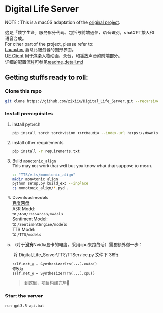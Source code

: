 # Digital Life Server
NOTE : This is a macOS adaptation of the [original project](https://github.com/zixiiu/Digital_Life_Server).

这是「数字生命」服务部分代码。包括与前端通信，语音识别，chatGPT接入和语音合成。  
For other part of the project, please refer to:  
[Launcher](https://github.com/CzJam/DL_Launcher) 启动此服务器的图形界面。  
[UE Client](https://github.com/QSWWLTN/DigitalLife) 用于渲染人物动画，录音，和播放声音的前端部分。    
详细的配置流程可参见[readme_detail.md](readme_detail.md)

## Getting stuffs ready to roll:
### Clone this repo
```bash
git clone https://github.com/zixiiu/Digital_Life_Server.git --recursive
```
### Install prerequisites
1. install pytorch
    ```bash
    pip install torch torchvision torchaudio --index-url https://download.pytorch.org/whl/cu118
    ```

2. install other requirements
    ```bash
    pip install -r requirements.txt
    ```

3. Build `monotonic_align`  
   This may not work that well but you know what that suppose to mean.
   ```bash
   cd "TTS/vits/monotonic_align"
   mkdir monotonic_align
   python setup.py build_ext --inplace
   cp monotonic_align/*.pyd .
   ```

4. Download models  
   [百度网盘](https://pan.baidu.com/s/1EnHDPADNdhDl71x_DHeElg?pwd=75gr)  
   ASR Model:   
   to `/ASR/resources/models`  
   Sentiment Model:  
   to `/SentimentEngine/models`  
   TTS Model:  
   to `/TTS/models`

5. （对于**没有**Nvidia显卡的电脑，采用cpu来跑的话）需要额外做一步：

   ​	将 Digital_Life_Server\TTS\TTService.py 文件下 36行

   ```
   self.net_g = SynthesizerTrn(...).cuda()
   修改为
   self.net_g = SynthesizerTrn(...).cpu()
   ```

   

   > 到这里，项目构建完毕🥰

### Start the server
   ```bash
   run-gpt3.5-api.bat
   ```